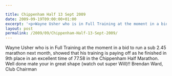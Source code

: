 ```yaml
---

title: Chippenham Half 13 Sept 2009
date: 2009-09-19T09:00:00+01:00
excerpt: '<p>Wayne Usher who is in Full Training at the moment in a bid to run a sub 2.45 marathon next month, showed that his training is paying off as he finished in 9th place in an excellent time of 77.58 in the Chippenham Half Marathon. Well done mate your in great shape (watch out super Will)!! Brendan Ward, Club Chairman</p>'
layout: post
permalink: /2009/09/Chippenham-Half-13-Sept-2009/
---
```

Wayne Usher who is in Full Training at the moment in a bid to run a sub 2.45 marathon next month, showed that his training is paying off as he finished in 9th place in an excellent time of 77.58 in the Chippenham Half Marathon. Well done mate your in great shape (watch out super Will)!! Brendan Ward, Club Chairman